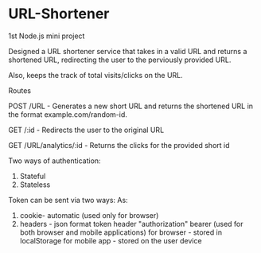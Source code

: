 # URL-Shortener
1st Node.js mini project

Designed a URL shortener service that takes in a valid URL and returns a shortened URL, redirecting the user to the perviously provided URL.

Also, keeps the track of total visits/clicks on the URL.

Routes

POST /URL - Generates a new short URL and returns the shortened URL in the format example.com/random-id.

GET /:id - Redirects the user to the original URL

GET /URL/analytics/:id - Returns the clicks for the provided short id

Two ways of authentication:
1. Stateful
2. Stateless

Token can be sent via two ways:
As:
1. cookie- automatic (used only for browser)
2. headers - json format token   header "authorization"
                                      bearer
        (used for both browser and mobile applications)
        for browser - stored in localStorage 
        for mobile app - stored on the user device



